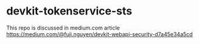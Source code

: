 # devkit-tokenservice-sts

This repo is discussed in medium.com article https://medium.com/@fuji.nguyen/devkit-webapi-security-d7a45e34a5cd
